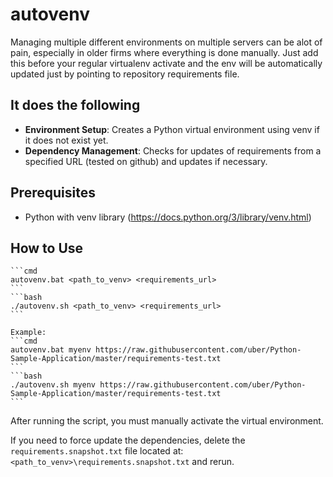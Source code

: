 # autovenv
Managing multiple different environments on multiple servers can be alot of pain, especially in older firms where everything is done manually. Just add this before your regular virtualenv activate and the env will be automatically updated just by pointing to repository requirements file.

## It does the following
- **Environment Setup**: Creates a Python virtual environment using venv if it does not exist yet.
- **Dependency Management**: Checks for updates of requirements from a specified URL (tested on github) and updates if necessary.

## Prerequisites
- Python with venv library (https://docs.python.org/3/library/venv.html)

## How to Use
    ```cmd
    autovenv.bat <path_to_venv> <requirements_url>
    ```
    ```bash
    ./autovenv.sh <path_to_venv> <requirements_url>
    ```

    Example:
    ```cmd
    autovenv.bat myenv https://raw.githubusercontent.com/uber/Python-Sample-Application/master/requirements-test.txt
    ```
    ```bash
    ./autovenv.sh myenv https://raw.githubusercontent.com/uber/Python-Sample-Application/master/requirements-test.txt
    ```

After running the script, you must manually activate the virtual environment.

If you need to force update the dependencies, delete the `requirements.snapshot.txt` file located at: `<path_to_venv>\requirements.snapshot.txt` and rerun.


